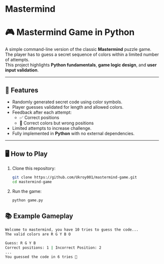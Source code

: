 # Mastermind
# 🎮 Mastermind Game in Python

A simple command-line version of the classic **Mastermind** puzzle game.  
The player has to guess a secret sequence of colors within a limited number of attempts.  
This project highlights **Python fundamentals**, **game logic design**, and **user input validation**.

---

## 🚀 Features
- Randomly generated secret code using color symbols.
- Player guesses validated for length and allowed colors.
- Feedback after each attempt:
  - ✅ Correct positions
  - 🔄 Correct colors but wrong positions
- Limited attempts to increase challenge.
- Fully implemented in **Python** with no external dependencies.

---

## 🖥️ How to Play
1. Clone this repository:
   ```bash
   git clone https://github.com/Ukroy001/mastermind-game.git
   cd mastermind-game
2. Run the game:
   ```bash
   python game.py
## 📚 Example Gameplay
```bash
Welcome to mastermind, you have 10 tries to guess the code...
The valid colors are R G Y B O

Guess: R G Y B
Correct positions: 1 | Incorrect Position: 2
...
You guessed the code in 6 tries 🎉


